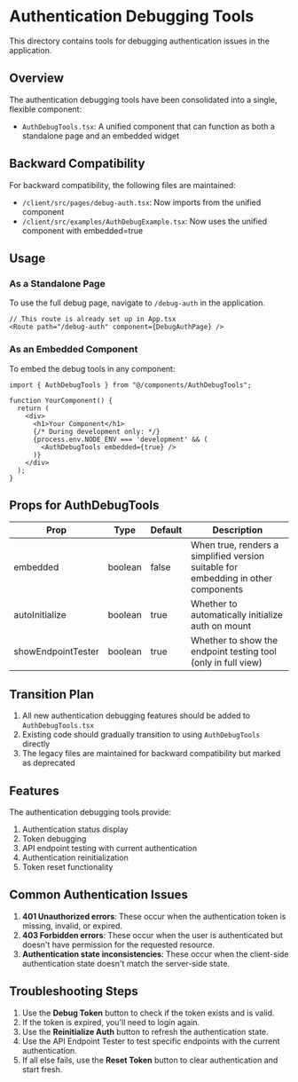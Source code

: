 # Authentication Debugging Tools

This directory contains tools for debugging authentication issues in the application.

## Overview

The authentication debugging tools have been consolidated into a single, flexible component:

- `AuthDebugTools.tsx`: A unified component that can function as both a standalone page and an embedded widget
  
## Backward Compatibility

For backward compatibility, the following files are maintained:

- `/client/src/pages/debug-auth.tsx`: Now imports from the unified component
- `/client/src/examples/AuthDebugExample.tsx`: Now uses the unified component with embedded=true

## Usage

### As a Standalone Page

To use the full debug page, navigate to `/debug-auth` in the application.

```tsx
// This route is already set up in App.tsx
<Route path="/debug-auth" component={DebugAuthPage} />
```

### As an Embedded Component

To embed the debug tools in any component:

```tsx
import { AuthDebugTools } from "@/components/AuthDebugTools";

function YourComponent() {
  return (
    <div>
      <h1>Your Component</h1>
      {/* During development only: */}
      {process.env.NODE_ENV === 'development' && (
        <AuthDebugTools embedded={true} />
      )}
    </div>
  );
}
```

## Props for AuthDebugTools

| Prop | Type | Default | Description |
|------|------|---------|-------------|
| embedded | boolean | false | When true, renders a simplified version suitable for embedding in other components |
| autoInitialize | boolean | true | Whether to automatically initialize auth on mount |
| showEndpointTester | boolean | true | Whether to show the endpoint testing tool (only in full view) |

## Transition Plan

1. All new authentication debugging features should be added to `AuthDebugTools.tsx`
2. Existing code should gradually transition to using `AuthDebugTools` directly
3. The legacy files are maintained for backward compatibility but marked as deprecated

## Features

The authentication debugging tools provide:

1. Authentication status display
2. Token debugging
3. API endpoint testing with current authentication
4. Authentication reinitialization
5. Token reset functionality

## Common Authentication Issues

1. **401 Unauthorized errors**: These occur when the authentication token is missing, invalid, or expired.
2. **403 Forbidden errors**: These occur when the user is authenticated but doesn't have permission for the requested resource.
3. **Authentication state inconsistencies**: These occur when the client-side authentication state doesn't match the server-side state.

## Troubleshooting Steps

1. Use the **Debug Token** button to check if the token exists and is valid.
2. If the token is expired, you'll need to login again.
3. Use the **Reinitialize Auth** button to refresh the authentication state.
4. Use the API Endpoint Tester to test specific endpoints with the current authentication.
5. If all else fails, use the **Reset Token** button to clear authentication and start fresh.